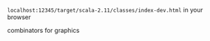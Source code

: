 
`localhost:12345/target/scala-2.11/classes/index-dev.html` in your browser

combinators for graphics
